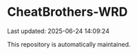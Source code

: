 # CheatBrothers-WRD

Last updated: 2025-06-24 14:09:24

This repository is automatically maintained.
